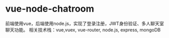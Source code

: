 # vue-node-chatroom
 前端使用vue，后端使用node.js，实现了登录注册，JWT身份验证、多人聊天室聊天功能。
 相关技术栈：vue,vuex, vue-router, node.js, express, mongoDB
